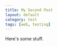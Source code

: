 ```yaml
---
title: My Second Post
layout: default
category: test
tags: [web, testing]
---
```

Here's some stuff.
